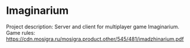 # Imaginarium

Project description:
Server and client for multiplayer game Imaginarium.
Game rules: https://cdn.mosigra.ru/mosigra.product.other/545/481/imadzhinarium.pdf
